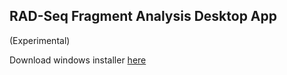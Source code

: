 <h2> RAD-Seq Fragment Analysis Desktop App</h2>
(Experimental)

Download windows installer [here](https://github.com/kylec43/rad-sequence-desktop-app/raw/master/RAD-Seq.msi)